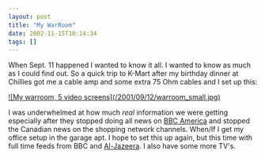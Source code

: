 ```yaml
---
layout: post
title: "My WarRoom"
date: 2002-11-15T10:14:34
tags: []
---
```


When Sept. 11 happened I wanted to know it all. I wanted to know as much as I could find out. So a quick trip to K-Mart after my birthday dinner at Chillies got me a cable amp and some extra 75 Ohm cables and I set up this: 

<a href="/2001/09/12/warroom.jpg">
  ![My warroom, 5 video screens](/2001/09/12/warroom_small.jpg)
</a> 

I was underwhelmed at how much *real* information we were getting especially after they stopped doing all news on [BBC America][3] and stopped the Canadian news on the shopping network channels. When/If I get my office setup in the garage apt. I hope to set this up again, but this time with full time feeds from BBC and [Al-Jazeera][4]. I also have some more TV's. 

   [2]: /2001/09/12/warroom.jpg
   [3]: http://www.bbcamerica.com/
   [4]: http://www.dishnetwork.com/content/programming/channel/index.asp?NetwID=50433



